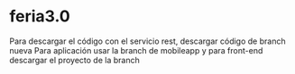 # feria3.0
Para descargar el código con el servicio rest, descargar código de branch nueva
Para aplicación usar la branch de mobileapp y para front-end descargar el proyecto de la branch 
